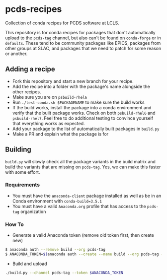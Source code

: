 # pcds-recipes
Collection of conda recipes for PCDS software at LCLS.

This repository is for conda recipes for packages that don't automatically
upload to the `pcds-tag` channel, but also can't be found on `conda-forge` or
in `defaults`. These tend to be community packages like EPICS, packages from
other groups at SLAC, and packages that we need to patch for some reason or
another.

## Adding a recipe
- Fork this repository and start a new branch for your recipe.
- Add the recipe into a folder with the package's name alongside the other
  recipes.
- Make sure you are on `psbuild-rhel6`
- Run `./test-conda.sh $PACKAGENAME` to make sure the build works
- If the build works, install the package into a conda environment and verify
  that the built package works. Check on both `psbuild-rhel6` and
  `psbuild-rhel7`. Feel free to do additional testing to convince yourself
  that everything works as expected.
- Add your package to the list of automatically built packages in `build.py`
- Make a PR and explain what the package is for

## Building
`build.py` will slowly check all the package variants in the build matrix and
build the variants that are missing on `pcds-tag`. Yes, we can make this faster
with some effort.

### Requirements
- You must have the `anaconda-client` package installed as well as be in an
  Conda environment with `conda-build=3.5.1`
- You must have a valid `Anaconda.org` profile that has access to the
  `pcds-tag` organization

### How To
- Generate a valid Anaconda token (remove old token first, then create new)
```bash
$ anaconda auth --remove build --org pcds-tag
$ ANACONDA_TOKEN=$(anaconda auth --create --name build --org pcds-tag --scopes api --max-age 1800)
```
- Build and upload
```bash
./build.py --channel pcds-tag --token $ANACONDA_TOKEN
```
